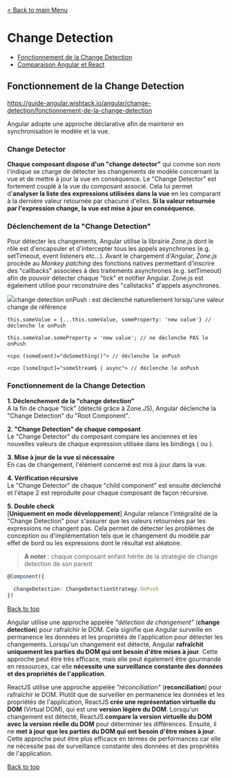 [< Back to main Menu](https://github.com/gsoulie/angular-resources/blob/master/ng-sheet.md)    

# Change Detection

* [Fonctionnement de la Change Detection](#fonctionnement-de-la-change-detection)     
* [Comparaison Angular et React](#comparaison-angular-et-react)     

## Fonctionnement de la Change Detection

https://guide-angular.wishtack.io/angular/change-detection/fonctionnement-de-la-change-detection

Angular adopte une approche déclarative afin de maintenir en synchronisation le modèle et la vue.

### Change Detector

**Chaque composant dispose d'un "change detector"** qui comme son nom l'indique se charge de détecter les changements de modèle concernant la vue et de mettre à jour la vue en conséquence.
Le "Change Detector" est fortement couplé à la vue du composant associé. Cela lui permet d'**analyser la liste des expressions utilisées dans la vue** en les comparant à la dernière valeur retournée par chacune d'elles.
**Si la valeur retournée par l'expression change, la vue est mise à jour en conséquence.**

### Déclenchement de la "Change Detection"

Pour détecter les changements, Angular utilise la librairie *Zone.js* dont le rôle est d'encapsuler et d'intercepter tous les appels asynchrones (e.g. setTimeout, event listeners etc...).
Avant le chargement d'Angular, *Zone.js* procède au *Monkey patching* des fonctions natives permettant d'inscrire des "callbacks" associées à des traitements asynchrones (e.g. setTimeout) afin de pouvoir détecter chaque "tick" et notifier Angular.
Zone.js est également utilisé pour reconstruire des "callstacks" d'appels asynchrones.

<img src="https://img.shields.io/badge/Important-DD0031.svg?logo=LOGO">change detection onPush : est déclenché naturellement lorsqu'une valeur change de référence

````tsx
this.someValue = {...this.someValue, someProperty: 'new value'} // déclenche le onPush

this.someValue.someProperty = 'new value'; // ne déclenche PAS le onPush

<cpo (someEvent)="doSomething()"> // déclenche le onPush

<cpo [someInput]="someStream$ | async"> // déclenche le onPush

````

### Fonctionnement de la Change Detection

**1. Déclenchement de la "change detection"**     
A la fin de chaque "tick" (détecté grâce à Zone.JS), Angular déclenche la "Change Detection" du "Root Component".

**2. "Change Detection" de chaque composant**      
Le "Change Detector" du composant compare les anciennes et les nouvelles valeurs de chaque expression utilisée dans les bindings ( ou ).

**3. Mise à jour de la vue si nécessaire**     
En cas de changement, l'élément concerné est mis à jour dans la vue.

**4. Vérification récursive**      
Le "Change Detector" de chaque "child component" est ensuite déclenché et l'étape 2 est reproduite pour chaque composant de façon récursive.

**5. Double check**     
[**Uniquement en mode développement**] Angular relance l'intégralité de la "Change Detection" pour s'assurer que les valeurs retournées par les expressions ne changent pas.
Cela permet de détecter les problèmes de conception ou d'implémentation tels que le changement du modèle par effet de bord ou les expressions dont le résultat est aléatoire.

> **A noter** : chaque composant enfant hérite de la stratégie de change detection de son parent

````typescript
@Component({
  
  changeDetection: ChangeDetectionStrategy.OnPush
})
````

[Back to top](#change-detection) 

Angular utilise une approche appelée *"détection de changement"* (**change detection**) pour rafraîchir le DOM. Cela signifie que Angular surveille en permanence les données et les propriétés de l'application pour détecter les changements. Lorsqu'un changement est détecté, Angular **rafraîchit uniquement les parties du DOM qui ont besoin d'être mises à jour**. Cette approche peut être très efficace, mais elle peut également être gourmande en ressources, car elle **nécessite une surveillance constante des données et des propriétés de l'application**.

ReactJS utilise une approche appelée *"réconciliation"* (**reconciliation**) pour rafraîchir le DOM. Plutôt que de surveiller en permanence les données et les propriétés de l'application, ReactJS **crée une représentation virtuelle du DOM** (Virtual DOM), qui est une **version légère du DOM**. Lorsqu'un changement est détecté, ReactJS **compare la version virtuelle du DOM avec la version réelle du DOM** pour déterminer les différences. Ensuite, il ne **met à jour que les parties du DOM qui ont besoin d'être mises à jour**. Cette approche peut être plus efficace en termes de performances car elle ne nécessite pas de surveillance constante des données et des propriétés de l'application.

[Back to top](#change-detection) 
